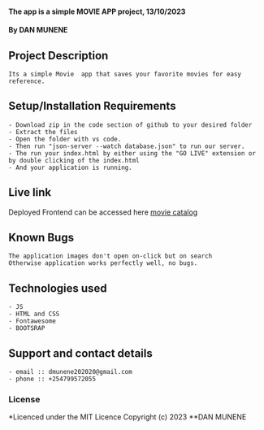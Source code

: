 #### The app is a simple MOVIE APP project, 13/10/2023
#### **By DAN MUNENE**
## Project Description
    Its a simple Movie  app that saves your favorite movies for easy reference.
## Setup/Installation Requirements
    - Download zip in the code section of github to your desired folder
    - Extract the files
    - Open the folder with vs code.
    - Then run "json-server --watch database.json" to run our server.
    - The run your index.html by either using the "GO LIVE" extension or by double clicking of the index.html
    - And your application is running.
       
## Live link
Deployed Frontend can be accessed here [movie catalog](http://127.0.0.1:5500/index.html?)   


## Known Bugs
    The application images don't open on-click but on search 
    Otherwise application works perfectly well, no bugs.

## Technologies used
    - JS
    - HTML and CSS
    - Fontawesome
    - BOOTSRAP

## Support and contact details
    - email :: dmunene202020@gmail.com
    - phone :: +254799572055

### License
*Licenced under the MIT Licence
Copyright (c) 2023 **DAN MUNENE